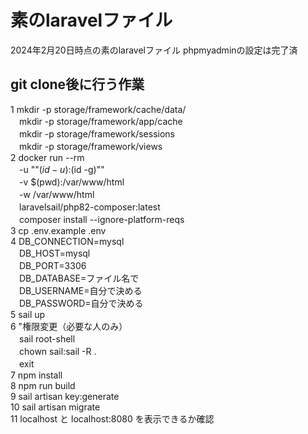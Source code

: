 # 素のlaravelファイル
2024年2月20日時点の素のlaravelファイル
phpmyadminの設定は完了済

## git clone後に行う作業
1 mkdir -p storage/framework/cache/data/ <br>
 　mkdir -p storage/framework/app/cache <br>
 　mkdir -p storage/framework/sessions <br>
 　mkdir -p storage/framework/views <br>
 2 docker run --rm <br>
 　-u ""$(id -u):$(id -g)"" <br>
 　-v $(pwd):/var/www/html <br>
 　-w /var/www/html <br>
 　laravelsail/php82-composer:latest <br>
 　composer install --ignore-platform-reqs <br>
 3 cp .env.example .env <br>
 4 DB_CONNECTION=mysql <br>
 　DB_HOST=mysql <br>
 　DB_PORT=3306 <br>
 　DB_DATABASE=ファイル名で <br>
 　DB_USERNAME=自分で決める <br>
 　DB_PASSWORD=自分で決める <br>
 5 sail up <br>
 6 "権限変更（必要な人のみ） <br>
 　sail root-shell <br>
 　chown sail:sail -R . <br>
 　exit <br>
 7 npm install <br>
 8 npm run build <br>
 9 sail artisan key:generate <br>
 10 sail artisan migrate <br>
 11 localhost と localhost:8080 を表示できるか確認 <br>
